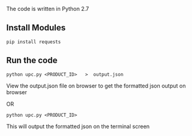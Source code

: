 The code is written in Python 2.7 

Install Modules
---------------
`pip install requests`

Run the code
------------
`python upc.py <PRODUCT_ID>   >  output.json`

View the output.json file on browser to get the formatted json output on browser

   OR

`python upc.py <PRODUCT_ID>` 

This will output the formatted json on the terminal screen

